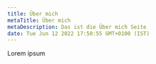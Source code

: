```yaml
---
title: Über mich
metaTitle: Über mich
metaDescription: Das ist die Über mich Seite
date: Tue Jun 12 2022 17:50:55 GMT+0100 (IST)
---
```


Lorem ipsum
